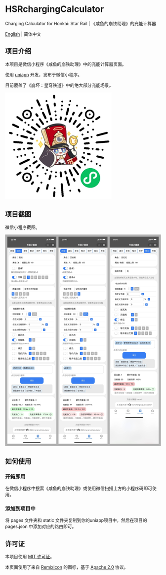 # HSRchargingCalculator
Charging Calculator for Honkai: Star Rail | 《咸鱼的崩铁助理》的充能计算器 

[English](README.md) | 简体中文

## 项目介绍

本项目是微信小程序《咸鱼的崩铁助理》中的充能计算器页面。

使用 [uniapp](https://uniapp.dcloud.net.cn/) 开发，发布于微信小程序。

目前覆盖了《崩坏：星穹铁道》中的绝大部分充能场景。

![miniprogram-qrcode](img/miniprogram-qrcode.jpg)

## 项目截图

微信小程序截图。

![preview](/img/preview.jpg)

## 如何使用

### 开箱即用

在微信小程序中搜索《咸鱼的崩铁助理》或使用微信扫描上方的小程序码即可使用。

### 添加到项目中

将 pages 文件夹和 static 文件夹复制到你的uniapp项目中，然后在项目的 pages.json 中添加对应的路由即可。

## 许可证

本项目使用 [MIT 许可证](LICENSE)。

本页面使用了来自 [RemixIcon](https://github.com/Remix-Design/RemixIcon/) 的图标，基于 [Apache 2.0](https://github.com/Remix-Design/RemixIcon/blob/master/License) 协议。